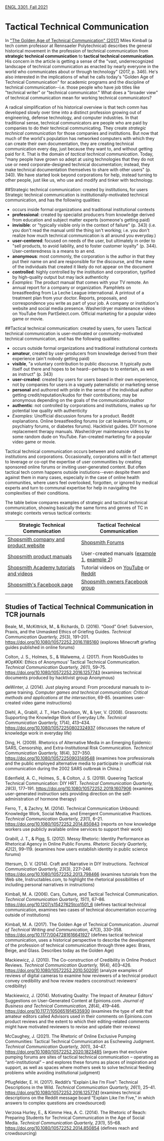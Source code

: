 [ENGL 3301, Fall 2021](../calendar.html)

# Tactical Technical Communication

In ["The Golden Age of Technical Communication" (2017)](https://journals.sagepub.com/doi/10.1177/0047281616641927) Miles Kimball (a tech comm professor at Rennsaeler Polytechnical) describes the general historical movement in the profession of technical communication from **strategic technical communication** to **tactical technical communication**. His concern in the article is getting a sense of the "vast, underrecognized landscape of technical communication as enacted by nearly everyone in the world who communicates about or through technology" (2017, p. 346). He's also interested in the implications of what he calls today's "Golden Age of Technical Communication" for academic programs and the discipline of technical communication--i.e. those people who have job titles like "technical writer" or "technical communicator." What does a "broader view" of technical communication mean for working technical communicators?

A radical simplification of his historical overview is that tech comm has developed slowly over time into a distinct profession growing out of engineering, defense technology, and computer industries. In that traditional sense, technical communicators are people who are paid by companies to do their technical communicating. They create *strategic technical communication* for those companies and institutions. But now that much of the world's population has networked computers with which they can create their own documentation, they are creating technical communication every day, just because they want to, and without getting paid for it. That is the domain of *tactical technical communication*. Today, "many people have grown so adept at using technologies that they do not use or need corporate-designed technical documentation; instead, they make technical documentation themselves to share with other users" (p. 340). We have started look beyond corporations for help, instead turning to other people, just like us, who use and modify and tinker with technology.

##Strategic technical communication: created by institutions, for users
Strategic technical communication is institutionally-motivated technical communication, and has the following qualities:
- occurs inside formal organizations and traditional institutional contexts
- **professional**: created by specialist producers from knowledge derived from education and subject matter experts (someone's getting paid)
- **invisible**: or "typically visible only in the context of failure" (p. 343) (i.e. you don't read the manual until the thing isn't working; i.e. you don't realize how much technical communication is all around you everyday.)
- **user-centered**: focused on needs of the user, but ultimately in order to "sell products, to avoid liability, and to foster customer loyalty" (p. 344). User-centeredness is a means to an end.
- **anonymous**: most commonly, the corporation is the author in that they put their name on and are responsible for the discourse, and the name of the individuals that created it likely do not appear on the document
- **controlled**: highly controlled by the institution and corporation, typified by high-quality output but may lack authenticity
- *Examples*: The product manual that comes with your TV remote. An annual report for a company or organization. Pamphlets on breastfeeding from La Leche League international. A printout of a treatment plan from your doctor. Reports, proposals, and correspondence you write as part of your job. A company or institution's website and social media presence. Washer/dryer maintenance videos on YouTube from PartSelect.com. Official marketing for a popular video game or movie.

##Tactical technical communication: created by users, for users
Tactical technical communication is user-motivated or community-motivated technical communication, and has the following qualities:
- occurs outside formal organizations and traditional institutional contexts
- **amateur**, created by user-producers from knowledge derived from their experience (ain't nobody getting paid)
- **visible**, "a voluntary contribution to public discourse. It typically puts itself out there and hopes to be heard--perhaps to to entertain, as well as instruct" (p. 343)
- **user-created**: created by users for users based in their own experience, not by companies for users in a vaguely paternalistic or marketing sense
- **personal** and authored with pride in the sense of the individual author getting credit/reputation/kudos for their contributions; may be anonymous depending on the goals of the communication/author
- **authentic**: not controlled by corporations and institutions, makes up for potential low quality with authenticity
- *Examples*: Unofficial discussion forums for a product. Reddit explanations. Online breastfeeding forums (or cat leukemia forums, or psychiatry forums, or diabetes forums). Hacktivist guides. DIY hormone replacement therapy manuals. Washer/dryer maintenance videos by some random dude on YouTube. Fan-created marketing for a popular video game or movie.

Tactical technical communication occurs between and outside of institutions and corporations. Occasionally, corporations will in fact attempt to leverage or co-opt the expertise of user communities by creating sponsored online forums or inviting user-generated content. But often tactical tech comm happens outside instiutions--even despite them and against them in many cases, especially in the case of online health communities, where users feel overlooked, forgotten, or ignored by medical experts and turn to communal expertise for help in navigating the complexities of their conditions.

The table below compares examples of strategic and tactical technical communication, showing basically the same forms and genres of TC in strategic contexts versus tactical contexts:

| Strategic Technical Communication      | Tactical Technical Communication            |
|----------------------------------------|---------------------------------------------|
| [Shopsmith company and product website](https://www.shopsmith.com/aboutus.htm)  | [Shopsmith Forums](https://forum.shopsmith.com/viewtopic.php?f=7&t=24801%5B/url) |
| [Shopsmith product manuals](https://www.shopsmith.com/ownersite/productmanuals.htm) | User-created manuals ([example 1](https://forum.shopsmith.com/viewtopic.php?f=10&t=16113), [example 2](https://forum.shopsmith.com/download/file.php?id=36583)) |
| [Shopsmith Academy tutorials and videos](http://www.shopsmithacademy.com) | Tutorial videos on [YouTube](https://www.youtube.com/watch?v=lcvWJukgUF4&t=3s) or [Reddit](https://www.reddit.com/r/shopsmith/comments/lcvb1h/aligning_the_shopsmith_table/) |
| [Shopsmith's Facebook page](https://www.facebook.com/Shopsmith) | [Shopsmith owners Facebook group](https://www.facebook.com/groups/684461538311971) |
|                                        |                                             |

## Studies of Tactical Technical Communication in TCR journals

Beale, M., McKittrick, M., & Richards, D. (2016). “Good” Grief: Subversion, Praxis, and the Unmasked Ethics of Griefing Guides. *Technical Communication Quarterly, 25*(3), 191–201. https://doi.org/10.1080/10572252.2016.1185160  (explores Minecraft griefing guides published in online forums)

Colton, J. S., Holmes, S., & Walwema, J. (2017). From NoobGuides to #OpKKK: Ethics of Anonymous’ Tactical Technical Communication. *Technical Communication Quarterly, 26*(1), 59–75. https://doi.org/10.1080/10572252.2016.1257743 (examines technical documents produced by hacktivist group Anonymous)

deWinter, J. (2014). Just playing around: From procedural manuals to in-game training. *Computer games and technical communication: Critical methods and applications at the intersection*, 69-85. (examines user-created video game instructions)

Diehl, A., Grabill, J. T., Hart-Davidson, W., & Iyer, V. (2008). Grassroots: Supporting the Knowledge Work of Everyday Life. *Technical Communication Quarterly, 17*(4), 413–434. https://doi.org/10.1080/10572250802324937 (discusses the nature of knowledge work in everyday life)

Ding, H. (2009). Rhetorics of Alternative Media in an Emerging Epidemic: SARS, Censorship, and Extra-Institutional Risk Communication. *Technical Communication Quarterly, 18*(4), 327–350. https://doi.org/10.1080/10572250903149548 (examines how professionals and the public employed alternative media to participate in unofficial risk communication during the 2002 SARS outbreak in China.)

Edenfield, A. C., Holmes, S., & Colton, J. S. (2019). Queering Tactical Technical Communication: DIY HRT. *Technical Communication Quarterly, 28*(3), 177–191. https://doi.org/10.1080/10572252.2019.1607906 (examines user-generated instruction sets providing direction on the self-administration of hormone therapy)

Ferro, T., & Zachry, M. (2014). Technical Communication Unbound: Knowledge Work, Social Media, and Emergent Communicative Practices. *Technical Communication Quarterly, 23*(1), 6–21. https://doi.org/10.1080/10572252.2014.850843 (reports on how knowledge workers use publicly available online services to support their work)

Grabill, J. T., & Pigg, S. (2012). Messy Rhetoric: Identity Performance as Rhetorical Agency in Online Public Forums. *Rhetoric Society Quarterly, 42*(2), 99–119.  (examines how users establish identity in public science forums)

Ittersum, D. V. (2014). Craft and Narrative in DIY Instructions. *Technical Communication Quarterly, 23*(3), 227–246. https://doi.org/10.1080/10572252.2013.798466 (examines tutorials from the Web site, Instructables.com, to highlight the rhetorical possibilities of including personal narratives in instructions)

Kimball, M. A. (2006). Cars, Culture, and Tactical Technical Communication. *Technical Communication Quarterly, 15*(1), 67–86. https://doi.org/10.1207/s15427625tcq1501_6 (defines tactical technical communication, examines two cases of technical documentation occurring outside of institutions)

Kimball, M. A. (2017). The Golden Age of Technical Communication. *Journal of Technical Writing and Communication, 47*(3), 330–358. https://doi.org/10.1177/0047281616641927 (defines tactical technical communication, uses a historical perspective to describe the development of the profession of technical communication through three ages: Brass, Beige, and Glass. Describes today as the Golden Age)

Mackiewicz, J. (2010). The Co-construction of Credibility in Online Product Reviews. *Technical Communication Quarterly, 19*(4), 403–426. https://doi.org/10.1080/10572252.2010.502091 (analyze examples of reviews of digital cameras to examine how reviewers of a technical product convey credibility and how review readers coconstruct reviewers' credibility)

Mackiewicz, J. (2014). Motivating Quality: The Impact of Amateur Editors’ Suggestions on User-Generated Content at Epinions.com. *Journal of Business and Technical Communication, 28*(4), 419–446. https://doi.org/10.1177/1050651914535930 (examines the type of edit that amateur editors called Advisors used in their comments on Epinions.com product reviews and the extent to which their editing-related comments might have motivated reviewers to revise and update their reviews)

McCaughey, J. (2021). The Rhetoric of Online Exclusive Pumping Communities: Tactical Technical Communication as Eschewing Judgment. *Technical Communication Quarterly, 30*(1), 34–47. https://doi.org/10.1080/10572252.2020.1823485 (argues that exclusive pumping forums are sites of tactical technical communication – operating as “anti-institutional” – and explores these forums as places of inspiration and support, as well as spaces where mothers seek to solve technical feeding problems while avoiding institutional judgment)

Pflugfelder, E. H. (2017). Reddit’s “Explain Like I’m Five”: Technical Descriptions in the Wild. *Technical Communication Quarterly, 26*(1), 25–41. https://doi.org/10.1080/10572252.2016.1257741 (examines technical descriptions on the Reddit message board “Explain Like I’m Five,” in which answers to complex questions are crowdsourced)

Verzosa Hurley, E., & Kimme Hea, A. C. (2014). The Rhetoric of Reach: Preparing Students for Technical Communication in the Age of Social Media. *Technical Communication Quarterly, 23*(1), 55–68. https://doi.org/10.1080/10572252.2014.850854 (defines reach and crowdsourcing)
